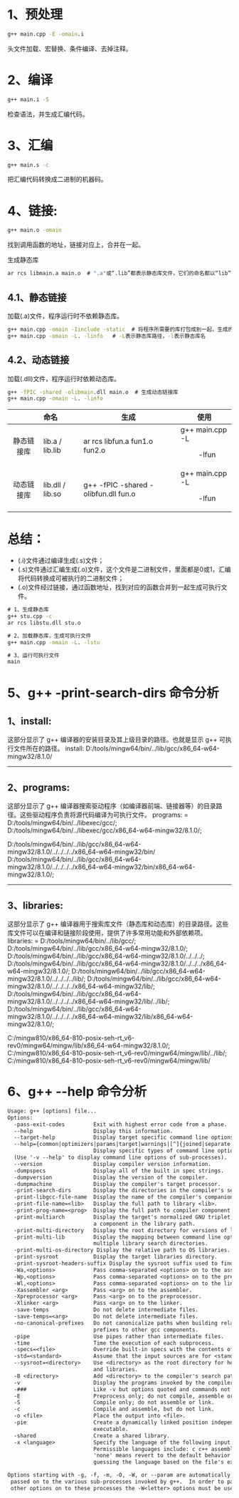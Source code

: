 # 1、预处理

~~~cmd
g++ main.cpp -E -omain.i
~~~

头文件加载、宏替换、条件编译、去掉注释。

# 2、编译

~~~cmd
g++ main.i -S
~~~

检查语法，并生成汇编代码。

# 3、汇编

~~~cmd
g++ main.s -c	
~~~

把汇编代码转换成二进制的机器码。

# 4、链接: 

~~~cmd
g++ main.o -omain
~~~

找到调用函数的地址，链接对应上，合并在一起。

生成静态库

~~~cmd
ar rcs libmain.a main.o  # ".a"或“.lib”都表示静态库文件，它们的命名都以“lib”前缀开头，它们是'.o'文件的集合。
~~~

## 4.1、静态链接

加载(.a)文件，程序运行时不依赖静态库。

~~~cmd
g++ main.cpp -omain -Iinclude -static  # 将程序所需要的库打包成到一起，生成的可执行文件可以跨设备运行，因为不需要再配置环境变量。
g++ main.cpp -omain -L. -linfo   # -L表示静态库路径，-l表示静态库名
~~~

## 4.2、动态链接

加载(.dll)文件，程序运行时依赖动态库。

~~~cmd
g++ -fPIC -shared -olibmain.dll main.o  # 生成动态链接库
g++ main.cpp -omain -L. -linfo 
~~~

|            | 命名                           | 生成                                 | 使用                       |
| :--------: | :----------------------------- | ------------------------------------ | -------------------------- |
| 静态链接库 | lib<name>.a  /  lib<name>.lib  | ar rcs libfun.a fun1.o fun2.o        | g++ main.cpp -L<dir> -lfun |
| 动态链接库 | lib<name>.dll  /  lib<name>.so | g++ -fPIC -shared -olibfun.dll fun.o | g++ main.cpp -L<dir> -lfun |

# 总结：

- (.i)文件通过编译生成(.s)文件；
- (.s)文件通过汇编生成(.o)文件，这个文件是二进制文件，里面都是0或1，汇编将代码转换成可被执行的二进制文件；
- (.o)文件经过链接，通过函数地址，找到对应的函数合并到一起生成可执行文件。

~~~cmd
# 1、生成静态库
g++ stu.cpp -c
ar rcs libstu.dll stu.o

# 2、加载静态库，生成可执行文件
g++ main.cpp -omain -L. -lstu

# 3、运行可执行文件
main
~~~

# 5、g++ -print-search-dirs 命令分析

## 1、install:

这部分显示了 g++ 编译器的安装目录及其上级目录的路径。也就是显示 g++ 可执行文件所在的路径。
install:
D:/tools/mingw64/bin/../lib/gcc/x86_64-w64-mingw32/8.1.0/

---

## 2、programs:

这部分显示了 g++ 编译器搜索驱动程序（如编译器前端、链接器等）的目录路径。这些驱动程序负责将源代码编译为可执行文件。
programs: =
D:/tools/mingw64/bin/../libexec/gcc/;
D:/tools/mingw64/bin/../libexec/gcc/x86_64-w64-mingw32/8.1.0/;

D:/tools/mingw64/bin/../lib/gcc/x86_64-w64-mingw32/8.1.0/../../../../x86_64-w64-mingw32/bin/
D:/tools/mingw64/bin/../lib/gcc/x86_64-w64-mingw32/8.1.0/../../../../x86_64-w64-mingw32/bin/x86_64-w64-mingw32/8.1.0/;

---

## 3、libraries:

这部分显示了 g++ 编译器用于搜索库文件（静态库和动态库）的目录路径。这些库文件可以在编译和链接阶段使用，提供了许多常用功能和外部依赖项。
libraries: =
D:/tools/mingw64/bin/../lib/gcc/;
D:/tools/mingw64/bin/../lib/gcc/x86_64-w64-mingw32/8.1.0/;
D:/tools/mingw64/bin/../lib/gcc/x86_64-w64-mingw32/8.1.0/../../../;
D:/tools/mingw64/bin/../lib/gcc/x86_64-w64-mingw32/8.1.0/../../../x86_64-w64-mingw32/8.1.0/;
D:/tools/mingw64/bin/../lib/gcc/x86_64-w64-mingw32/8.1.0/../../../../lib/;
D:/tools/mingw64/bin/../lib/gcc/x86_64-w64-mingw32/8.1.0/../../../../x86_64-w64-mingw32/lib/;
D:/tools/mingw64/bin/../lib/gcc/x86_64-w64-mingw32/8.1.0/../../../../x86_64-w64-mingw32/lib/../lib/;
D:/tools/mingw64/bin/../lib/gcc/x86_64-w64-mingw32/8.1.0/../../../../x86_64-w64-mingw32/lib/x86_64-w64-mingw32/8.1.0/;

C:/mingw810/x86_64-810-posix-seh-rt_v6-rev0/mingw64/mingw/lib/x86_64-w64-mingw32/8.1.0/;
C:/mingw810/x86_64-810-posix-seh-rt_v6-rev0/mingw64/mingw/lib/../lib/;
C:/mingw810/x86_64-810-posix-seh-rt_v6-rev0/mingw64/mingw/lib/

# 6、g++ --help 命令分析

```txt
Usage: g++ [options] file...
Options:
  -pass-exit-codes         Exit with highest error code from a phase.
  --help                   Display this information.
  --target-help            Display target specific command line options.
  --help={common|optimizers|params|target|warnings|[^]{joined|separate|undocumented}}[,...].
                           Display specific types of command line options.
  (Use '-v --help' to display command line options of sub-processes).
  --version                Display compiler version information.
  -dumpspecs               Display all of the built in spec strings.
  -dumpversion             Display the version of the compiler.
  -dumpmachine             Display the compiler's target processor.
  -print-search-dirs       Display the directories in the compiler's search path.
  -print-libgcc-file-name  Display the name of the compiler's companion library.
  -print-file-name=<lib>   Display the full path to library <lib>.
  -print-prog-name=<prog>  Display the full path to compiler component <prog>.
  -print-multiarch         Display the target's normalized GNU triplet, used as
                           a component in the library path.
  -print-multi-directory   Display the root directory for versions of libgcc.
  -print-multi-lib         Display the mapping between command line options and
                           multiple library search directories.
  -print-multi-os-directory Display the relative path to OS libraries.
  -print-sysroot           Display the target libraries directory.
  -print-sysroot-headers-suffix Display the sysroot suffix used to find headers.
  -Wa,<options>            Pass comma-separated <options> on to the assembler.
  -Wp,<options>            Pass comma-separated <options> on to the preprocessor.
  -Wl,<options>            Pass comma-separated <options> on to the linker.
  -Xassembler <arg>        Pass <arg> on to the assembler.
  -Xpreprocessor <arg>     Pass <arg> on to the preprocessor.
  -Xlinker <arg>           Pass <arg> on to the linker.
  -save-temps              Do not delete intermediate files.
  -save-temps=<arg>        Do not delete intermediate files.
  -no-canonical-prefixes   Do not canonicalize paths when building relative
                           prefixes to other gcc components.
  -pipe                    Use pipes rather than intermediate files.
  -time                    Time the execution of each subprocess.
  -specs=<file>            Override built-in specs with the contents of <file>.
  -std=<standard>          Assume that the input sources are for <standard>.
  --sysroot=<directory>    Use <directory> as the root directory for headers
                           and libraries.
  -B <directory>           Add <directory> to the compiler's search paths.
  -v                       Display the programs invoked by the compiler.
  -###                     Like -v but options quoted and commands not executed.
  -E                       Preprocess only; do not compile, assemble or link.
  -S                       Compile only; do not assemble or link.
  -c                       Compile and assemble, but do not link.
  -o <file>                Place the output into <file>.
  -pie                     Create a dynamically linked position independent
                           executable.
  -shared                  Create a shared library.
  -x <language>            Specify the language of the following input files.
                           Permissible languages include: c c++ assembler none
                           'none' means revert to the default behavior of
                           guessing the language based on the file's extension.

Options starting with -g, -f, -m, -O, -W, or --param are automatically
 passed on to the various sub-processes invoked by g++.  In order to pass
 other options on to these processes the -W<letter> options must be used.
```

